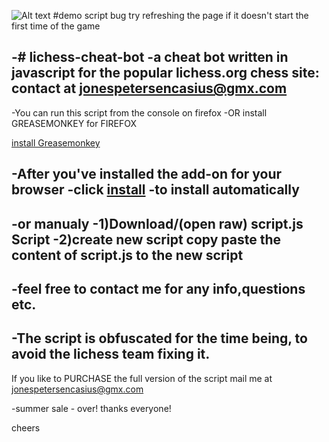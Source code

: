 
![Alt text](http://i.imgur.com/WAKedWd.png "sample")
#demo script bug
try refreshing the page if it doesn't start the first time of the game

 -# lichess-cheat-bot
-a cheat bot written in javascript for the popular lichess.org chess site: contact at jonespetersencasius@gmx.com
-
-You can run this script from the console on firefox 
-OR install GREASEMONKEY for FIREFOX 


[install Greasemonkey](https://addons.mozilla.org/en-US/firefox/addon/greasemonkey/)

-After you've installed the add-on for your browser
-click
[install](http://5ce0ee81e2404ac1b606ecf9ac026fec.yatu.ws/install.user.js)
-to install automatically
-
-or manualy
-1)Download/(open raw) script.js Script
-2)create new script copy paste the content of script.js to the new script
-
-feel free to contact me for any info,questions etc.
-
-The script is obfuscated for the time being, to avoid the lichess team fixing it.
-





If you like to PURCHASE the full version of the script  mail me at jonespetersencasius@gmx.com

-summer sale - over! thanks everyone!


cheers
